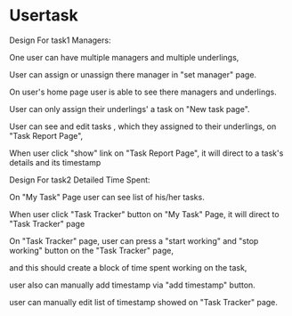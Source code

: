 # Usertask

Design For task1 Managers:

One user can have multiple managers and multiple underlings,

User can assign or unassign there manager in "set manager" page.

On user's home page user is able to see there  managers and underlings.

User can only assign  their underlings' a task on "New task page".

User can see and edit tasks , which they assigned to their underlings, on "Task Report Page",

When user click "show" link on  "Task Report Page", it will direct to a task's details and its timestamp


Design For task2 Detailed Time Spent:

On "My Task" Page user can see list of his/her tasks.

When user click "Task Tracker" button on "My Task" Page, it will direct to "Task Tracker" page

On "Task Tracker" page, user can press a "start working" and "stop working" button on the "Task Tracker" page,

and this should create a block of time spent working on the task,

user also can manually add timestamp via "add timestamp" button.

user can manually edit list of timestamp showed on "Task Tracker" page.